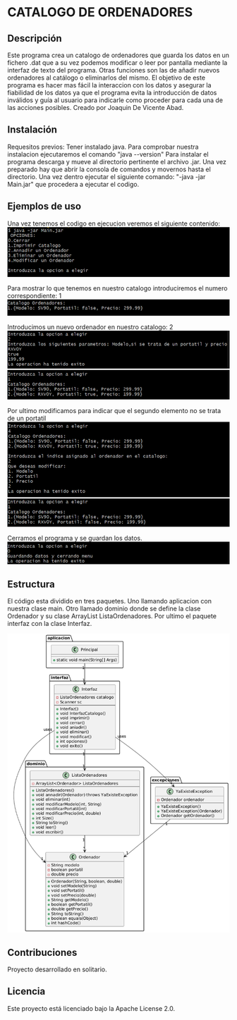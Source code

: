 # CATALOGO DE ORDENADORES

## Descripción

Este programa crea un catalogo de ordenadores que guarda los datos en un fichero .dat que a su vez podemos modificar o leer por 
pantalla mediante la interfaz de texto del programa. Otras funciones son las de añadir nuevos ordenadores al catálogo o eliminarlos
del mismo. El objetivo de este programa es hacer mas fácil la interaccion con los datos  y asegurar la fiabilidad de los datos ya que el programa evita la introducción
de datos inválidos y guía al usuario para indicarle como proceder para cada una de las acciones posibles.
Creado por Joaquin De Vicente Abad.


## Instalación

Requesitos previos: Tener instalado java. Para comprobar nuestra instalacion ejecutaremos el comando "java --version"
Para instalar el programa descarga y mueve al directorio pertinente el archivo .jar. Una vez preparado hay que abrir la consola de 
comandos y movernos hasta el directorio. Una vez dentro ejecutar el siguiente comando: "-java -jar Main.jar" que procedera a ejecutar
el codigo.


## Ejemplos de uso

Una vez tenemos el codigo en ejecucion veremos el siguiente contenido:
![Imagen que muestra el menu por pantalla](imagenes/image.png)

Para mostrar lo que tenemos en nuestro catalogo introduciremos el numero correspondiente: 1
![Catalogo con un ordenador](imagenes/image-2.png)

Introducimos un nuevo ordenador en nuestro catalogo: 2
![Introduccion de un ordenador](imagenes/image-3.png)
![Nuevo catalogo](imagenes/image-4.png)

Por ultimo modificamos para indicar que el segundo elemento no se trata de un portatil
![Menu de modificacion](imagenes/image-5.png)
![nuevo catalogo](imagenes/image-6.png)

Cerramos el programa y se guardan los datos.
![Menu de guardado](imagenes/image-7.png)


## Estructura

El código esta dividido en tres paquetes. Uno llamando aplicacion con nuestra clase main. Otro llamado dominio donde se define la clase
Ordenador y su clase ArrayList ListaOrdenadores. Por ultimo el paquete interfaz con la clase Interfaz.

![Diagrama UML](imagenes/image2UML.png)
## Contribuciones

Proyecto desarrollado en solitario.

## Licencia
Este proyecto está licenciado bajo la Apache License 2.0.